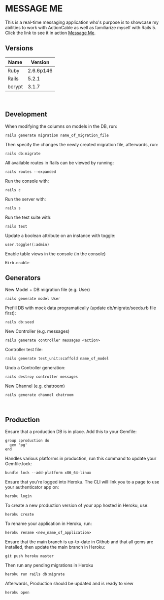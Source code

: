 # MESSAGE ME

This is a real-time messaging application who's purpose is to showcase my abilities to work with ActionCable as well as familiarize myself with Rails 5. Click the link to see it in action [Message Me]().

## Versions

| Name             | Version                |
|------------------|------------------------|
| Ruby             | 2.6.6p146              |
| Rails            | 5.2.1                  |
| bcrypt           | 3.1.7                  |
&nbsp;

## Development

When modifying the columns on models in the DB, run:

```console
rails generate migration name_of_migration_file
```

Then specify the changes the newly created migration file, afterwards, run:

```console
rails db:migrate
```

All available routes in Rails can be viewed by running:

```console
rails routes --expanded
```

Run the console with:

```console
rails c
```

Run the server with:

```console
rails s
```

Run the test suite with:

```console
rails test
```

Update a boolean attribute on an instance with toggle:

```console
user.toggle!(:admin)
```

Enable table views in the console (in the console)

```console
Hirb.enable
```

## Generators

New Model + DB migration file (e.g. User)

```console
rails generate model User
```

Prefill DB with mock data programatically (update db/migrate/seeds.rb file first):

```console
rails db:seed
```

New Controller (e.g. messages)

```console
rails generate controller messages <action>
```

Controller test file:

```console
rails generate test_unit:scaffold name_of_model
```

Undo a Controller generation:

```console
rails destroy controller messages
```

New Channel (e.g. chatroom)

```console
rails generate channel chatroom
```

&nbsp;

## Production

Ensure that a production DB is in place. Add this to your Gemfile:

```console
group :production do
  gem 'pg'
end
```

Handles various platforms in production, run this command to update your Gemfile.lock:

```console
bundle lock --add-platform x86_64-linux
```

Ensure that you're logged into Heroku. The CLI will link you to a page to use your authenticator app on:

```console
heroku login
```

To create a new production version of your app hosted in Heroku, use:

```console
heroku create
```

To rename your application in Heroku, run:

```console
heroku rename <new_name_of_application>
```

Ensure that the main branch is up-to-date in Github and that all gems are installed, then update the main branch in Heroku:

```console
git push heroku master
```

Then run any pending migrations in Heroku

```console
heroku run rails db:migrate
```

Afterwards, Production should be updated and is ready to view

```console
heroku open
```
